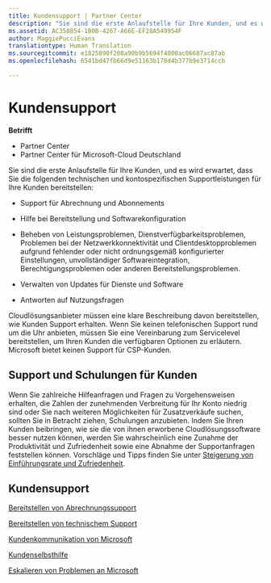 ```yaml
---
title: Kundensupport | Partner Center
description: "Sie sind die erste Anlaufstelle für Ihre Kunden, und es wird erwartet, dass Sie die folgenden technischen und Kontosupportleistungen für Ihre Kunden bereitstellen: Support für Abrechnung und Abonnements Hilfe bei Bereitstellung und Softwarekonfiguration Beheben von Leistungsproblemen, Dienstverfügbarkeitsproblemen, Problemen bei der Netzwerkkonnektivität und Clientdesktopproblemen aufgrund fehlender oder nicht ordnungsgemäß konfigurierter Einstellungen, unvollständiger Softwareintegration, Berechtigungsproblemen oder anderen Bereitstellungsproblemen. Verwalten von Updates für Dienste und Software Antworten auf Nutzungsfragen Cloud-Lösungsanbieter müssen eine klare Beschreibung davon bereitstellen, wie Kunden Support erhalten. Wenn Sie keinen telefonischen Support rund um die Uhr anbieten, müssen Sie eine Vereinbarung zum Servicelevel bereitstellen, um Ihren Kunden die verfügbaren Optionen zu erläutern. Microsoft bietet keinen Support für CSP-Kunden."
ms.assetid: AC358854-1B0B-4267-A66E-EF28A549954F
author: MaggiePucciEvans
translationtype: Human Translation
ms.sourcegitcommit: e1825890f208a90b9b5694f4000ac06687ac87ab
ms.openlocfilehash: 6541bd47fb66d9e51163b178d4b377b9e3714ccb

---
```


# Kundensupport

**Betrifft**

-  Partner Center
-  Partner Center für Microsoft-Cloud Deutschland

Sie sind die erste Anlaufstelle für Ihre Kunden, und es wird erwartet, dass Sie die folgenden technischen und kontospezifischen Supportleistungen für Ihre Kunden bereitstellen:

-   Support für Abrechnung und Abonnements

-   Hilfe bei Bereitstellung und Softwarekonfiguration

-   Beheben von Leistungsproblemen, Dienstverfügbarkeitsproblemen, Problemen bei der Netzwerkkonnektivität und Clientdesktopproblemen aufgrund fehlender oder nicht ordnungsgemäß konfigurierter Einstellungen, unvollständiger Softwareintegration, Berechtigungsproblemen oder anderen Bereitstellungsproblemen.

-   Verwalten von Updates für Dienste und Software

-   Antworten auf Nutzungsfragen

Cloudlösungsanbieter müssen eine klare Beschreibung davon bereitstellen, wie Kunden Support erhalten. Wenn Sie keinen telefonischen Support rund um die Uhr anbieten, müssen Sie eine Vereinbarung zum Servicelevel bereitstellen, um Ihren Kunden die verfügbaren Optionen zu erläutern. Microsoft bietet keinen Support für CSP-Kunden.

## <a href="" id="supportingtrainingcustomers"></a>Support und Schulungen für Kunden


Wenn Sie zahlreiche Hilfeanfragen und Fragen zu Vorgehensweisen erhalten, die Zahlen der zunehmenden Verbreitung für Ihr Konto niedrig sind oder Sie nach weiteren Möglichkeiten für Zusatzverkäufe suchen, sollten Sie in Betracht ziehen, Schulungen anzubieten. Indem Sie Ihren Kunden beibringen, wie sie die von ihnen erworbene Cloudlösungssoftware besser nutzen können, werden Sie wahrscheinlich eine Zunahme der Produktivität und Zufriedenheit sowie eine Abnahme der Supportanfragen feststellen können. Vorschläge und Tipps finden Sie unter [Steigerung von Einführungsrate und Zufriedenheit](increasing-adoption-and-satisfaction.md).

## Kundensupport


[Bereitstellen von Abrechnungssupport](provide-billing-support.md)

[Bereitstellen von technischem Support](provide-technical-support.md)

[Kundenkommunikation von Microsoft](customer-communication-from-microsoft.md)

[Kundenselbsthilfe](customer-self-support.md)

[Eskalieren von Problemen an Microsoft](escalate-problems-to-microsoft.md)

 

 






<!--HONumber=Jan17_HO2-->


